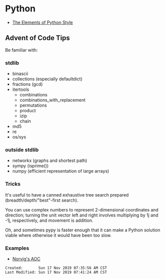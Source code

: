 # Python

- [The Elements of Python Style](https://github.com/amontalenti/elements-of-python-style)

## Advent of Code Tips

Be familiar with:

### stdlib

- binascii
- collections (especially defaultdict)
- fractions (gcd)
- itertools
  - combinations
  - combinations_with_replacement
  - permutations
  - product
  - izip
  - chain
- md5
- re
- os/sys

### outside stdlib

- networkx (graphs and shortest path)
- sympy (isprime())
- numpy (efficient representation of large arrays)

### Tricks

It's useful to have a canned exhaustive tree search prepared
(breadth/depth/"best"-first search).

You can use complex numbers to represent 2-dimensional coordinates and
direction; turning the unit vector left and right involves multiplying by 1j
and -1j, respectively, and movement is addition.

Oh, and sometimes pypy is faster enough that it can make a Python solution
viable where otherwise it would have been too slow.

### Examples

- [Norvig's AOC](https://github.com/norvig/pytudes/blob/master/ipynb/Advent%202017.ipynb)

```
Created:       Sun 17 Nov 2019 07:35:56 AM CST
Last Modified: Sun 17 Nov 2019 07:41:24 AM CST
```
